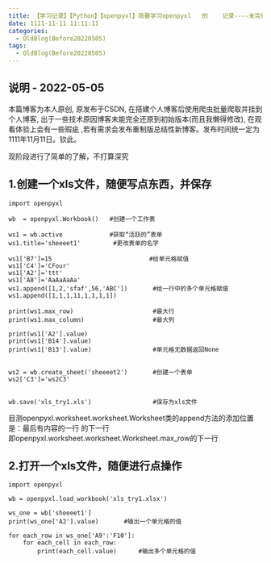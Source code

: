```yaml
---
title: 【学习记录】【Python】【openpyxl】简要学习openpyxl   的    记录----未完待续.md
date: 1111-11-11 11:11:11
categories:
  - OldBlog(Before20220505)
tags:
  - OldBlog(Before20220505)
---
```


## 说明 - 2022-05-05
本篇博客为本人原创, 原发布于CSDN, 在搭建个人博客后使用爬虫批量爬取并挂到个人博客, 出于一些技术原因博客未能完全还原到初始版本(而且我懒得修改), 在观看体验上会有一些瑕疵 ,若有需求会发布重制版总结性新博客。发布时间统一定为1111年11月11日。钦此。

现阶段进行了简单的了解，不打算深究

## 1.创建一个xls文件，随便写点东西，并保存

    
    
    import openpyxl
    
    wb  = openpyxl.Workbook()   #创建一个工作表
    
    ws1 = wb.active             #获取“活跃的”表单
    ws1.title='sheeeet1'         #更改表单的名字
    
    ws1['B7']=15                           #给单元格赋值
    ws1['C4']='CFour'
    ws1['A2']='ttt'
    ws1['A8']='AaAaAaAa'
    ws1.append([1,2,'sfaf',56,'ABC'])       #给一行中的多个单元格赋值
    ws1.append([1,1,1,11,1,1,1,1])
    
    print(ws1.max_row)                      #最大行
    print(ws1.max_column)                   #最大列
    
    print(ws1['A2'].value)              
    print(ws1['B14'].value)
    print(ws1['B13'].value)                 #单元格无数据返回None
    
    
    ws2 = wb.create_sheet('sheeeet2')       #创建一个表单
    ws2['C3']='ws2C3'
    
    
    wb.save('xls_try1.xls')                 #保存为xls文件
    
    

目测openpyxl.worksheet.worksheet.Worksheet类的append方法的添加位置是：最后有内容的一行 的下一行  
即openpyxl.worksheet.worksheet.Worksheet.max_row的下一行

## 2.打开一个xls文件，随便进行点操作

    
    
    import openpyxl
    
    wb = openpyxl.load_workbook('xls_try1.xlsx')
    
    ws_one = wb['sheeeet1']
    print(ws_one['A2'].value)       #输出一个单元格的值
    
    for each_row in ws_one['A9':'F10']:
        for each_cell in each_row:
            print(each_cell.value)      #输出多个单元格的值
    

